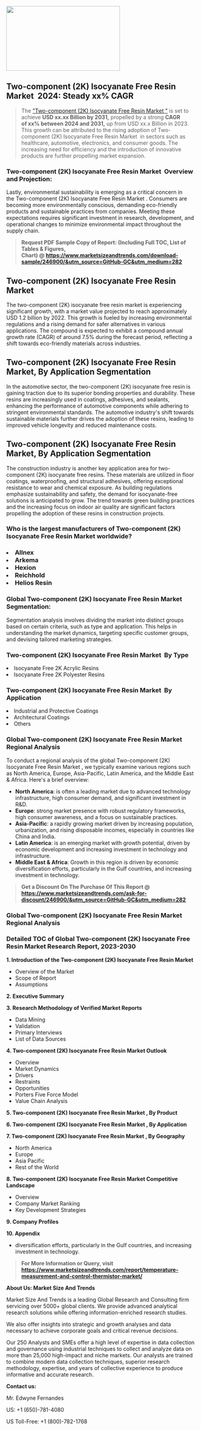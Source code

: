 <p><img class="alignnone size-medium wp-image-20088" src="https://ffe5etoiles.com/wp-content/uploads/2024/12/MST1-300x171.png" alt="" width="300" height="171" /></p><h2 id="ember46" class="ember-view reader-text-block__heading-2">Two-component (2K) Isocyanate Free Resin Market &nbsp;2024: Steady&nbsp;xx% CAGR</h2><blockquote id="ember47" class="ember-view reader-text-block__blockquote">The&nbsp;<a class="app-aware-link " href="https://www.marketsizeandtrends.com/download-sample/246900/&utm_source=GitHub-GC&utm_medium=282" target="_blank" data-test-app-aware-link="">"Two-component (2K) Isocyanate Free Resin Market "</a>&nbsp;is set to achieve&nbsp;<strong>USD&nbsp;xx.xx&nbsp;Billion by 2031,</strong>&nbsp;propelled by a strong&nbsp;<strong>CAGR of&nbsp;xx% between 2024 and 2031,</strong>&nbsp;up from USD xx.x Billion in 2023. This growth can be attributed to the rising adoption of&nbsp;Two-component (2K) Isocyanate Free Resin Market &nbsp;in sectors such as healthcare, automotive, electronics, and consumer goods. The increasing need for efficiency and the introduction of innovative products are further propelling market expansion.</blockquote><h3 id="ember48" class="ember-view reader-text-block__heading-3">Two-component (2K) Isocyanate Free Resin Market &nbsp;Overview and Projection:</h3><p id="ember49" class="ember-view reader-text-block__paragraph">Lastly, environmental sustainability is emerging as a critical concern in the&nbsp;Two-component (2K) Isocyanate Free Resin Market . Consumers are becoming more environmentally conscious, demanding eco-friendly products and sustainable practices from companies. Meeting these expectations requires significant investment in research, development, and operational changes to minimize environmental impact throughout the supply chain.</p><blockquote id="ember50" class="ember-view reader-text-block__blockquote"><strong>Request PDF Sample Copy of Report: (Including Full TOC, List of Tables &amp; Figures, Chart)&nbsp;@&nbsp;<strong><a href="https://www.marketsizeandtrends.com/download-sample/246900/&utm_source=GitHub-GC&utm_medium=282" target="_blank">https://www.marketsizeandtrends.com/download-sample/246900/&utm_source=GitHub-GC&utm_medium=282</a></strong></strong></blockquote><h3 class=""> <h2>Two-component (2K) Isocyanate Free Resin Market</h2><p>The two-component (2K) isocyanate free resin market is experiencing significant growth, with a market value projected to reach approximately USD 1.2 billion by 2022. This growth is fueled by increasing environmental regulations and a rising demand for safer alternatives in various applications. The compound is expected to exhibit a compound annual growth rate (CAGR) of around 7.5% during the forecast period, reflecting a shift towards eco-friendly materials across industries.</p><h2>Two-component (2K) Isocyanate Free Resin Market, By Application Segmentation</h2><p>In the automotive sector, the two-component (2K) isocyanate free resin is gaining traction due to its superior bonding properties and durability. These resins are increasingly used in coatings, adhesives, and sealants, enhancing the performance of automotive components while adhering to stringent environmental standards. The automotive industry's shift towards sustainable materials further drives the adoption of these resins, leading to improved vehicle longevity and reduced maintenance costs.</p><h2>Two-component (2K) Isocyanate Free Resin Market, By Application Segmentation</h2><p>The construction industry is another key application area for two-component (2K) isocyanate free resins. These materials are utilized in floor coatings, waterproofing, and structural adhesives, offering exceptional resistance to wear and chemical exposure. As building regulations emphasize sustainability and safety, the demand for isocyanate-free solutions is anticipated to grow. The trend towards green building practices and the increasing focus on indoor air quality are significant factors propelling the adoption of these resins in construction projects.</p></h3><h3 id="" class="">Who is the largest manufacturers of&nbsp;Two-component (2K) Isocyanate Free Resin Market worldwide?</h3><h3 class=""></Li><Li>Allnex</Li><Li> Arkema</Li><Li> Hexion</Li><Li> Reichhold</Li><Li> Helios Resin</h3><h3 id="ember53" class="ember-view reader-text-block__heading-3">Global&nbsp;Two-component (2K) Isocyanate Free Resin Market Segmentation:</h3><p id="ember54" class="ember-view reader-text-block__paragraph">Segmentation analysis involves dividing the market into distinct groups based on certain criteria, such as type and application. This helps in understanding the market dynamics, targeting specific customer groups, and devising tailored marketing strategies.</p><h3 id="" class="">Two-component (2K) Isocyanate Free Resin Market &nbsp;By Type</h3><p></Li><Li>Isocyanate Free 2K Acrylic Resins</Li><Li> Isocyanate Free 2K Polyester Resins</p><h3 id="" class="">Two-component (2K) Isocyanate Free Resin Market &nbsp;By Application</h3><p class=""></Li><Li>Industrial and Protective Coatings</Li><Li> Architectural Coatings</Li><Li> Others</p><h3 id="ember62" class="ember-view reader-text-block__heading-3">Global Two-component (2K) Isocyanate Free Resin Market Regional Analysis</h3><p id="ember63" class="ember-view reader-text-block__paragraph">To conduct a regional analysis of the global Two-component (2K) Isocyanate Free Resin Market , we typically examine various regions such as North America, Europe, Asia-Pacific, Latin America, and the Middle East &amp; Africa. Here's a brief overview:</p><ul><li><strong>North America</strong>: is often a leading market due to advanced technology infrastructure, high consumer demand, and significant investment in R&amp;D.</li><li><strong>Europe</strong>: strong market presence with robust regulatory frameworks, high consumer awareness, and a focus on sustainable practices.</li><li><strong>Asia-Pacific</strong>: a rapidly growing market driven by increasing population, urbanization, and rising disposable incomes, especially in countries like China and India.</li><li><strong>Latin America</strong>: is an emerging market with growth potential, driven by economic development and increasing investment in technology and infrastructure.</li><li><strong>Middle East &amp; Africa</strong>: Growth in this region is driven by economic diversification efforts, particularly in the Gulf countries, and increasing investment in technology.</li></ul><blockquote id="ember61" class="ember-view reader-text-block__blockquote"><strong>Get a Discount On The Purchase Of This Report @ <strong><a href="https://html-cleaner.com/" target="">https://www.marketsizeandtrends.com/ask-for-discount/246900/&utm_source=GitHub-GC&utm_medium=282</a></strong></strong></blockquote><h3 id="ember62" class="ember-view reader-text-block__heading-3">Global Two-component (2K) Isocyanate Free Resin Market Regional Analysis</h3><h3 id="" class="">Detailed TOC of Global Two-component (2K) Isocyanate Free Resin Market Research Report, 2023-2030</h3><p id="" class=""><strong>1. Introduction of the Two-component (2K) Isocyanate Free Resin Market </strong></p><ul><li>Overview of the Market</li><li>Scope of Report</li><li>Assumptions</li></ul><p id="" class=""><strong>2. Executive Summary</strong></p><p id="" class=""><strong>3. Research Methodology of Verified Market Reports</strong></p><ul><li>Data Mining</li><li>Validation</li><li>Primary Interviews</li><li>List of Data Sources</li></ul><p id="" class=""><strong>4. Two-component (2K) Isocyanate Free Resin Market Outlook</strong></p><ul><li>Overview</li><li>Market Dynamics</li><li>Drivers</li><li>Restraints</li><li>Opportunities</li><li>Porters Five Force Model</li><li>Value Chain Analysis</li></ul><p id="" class=""><strong>5. Two-component (2K) Isocyanate Free Resin Market , By Product</strong></p><p id="" class=""><strong>6. Two-component (2K) Isocyanate Free Resin Market , By Application</strong></p><p id="" class=""><strong>7. Two-component (2K) Isocyanate Free Resin Market , By Geography</strong></p><ul><li>North America</li><li>Europe</li><li>Asia Pacific</li><li>Rest of the World</li></ul><p id="" class=""><strong>8. Two-component (2K) Isocyanate Free Resin Market Competitive Landscape</strong></p><ul><li>Overview</li><li>Company Market Ranking</li><li>Key Development Strategies</li></ul><p id="" class=""><strong>9. Company Profiles</strong></p><p id="" class=""><strong>10. Appendix</strong></p><ul><li>diversification efforts, particularly in the Gulf countries, and increasing investment in technology.</li></ul><blockquote id="ember65" class="ember-view reader-text-block__blockquote"><strong>For More Information or Query, visit <strong><strong><a href="https://html-cleaner.com/" target="">https://www.marketsizeandtrends.com/report/temperature-measurement-and-control-thermistor-market/</a></strong></strong></strong></blockquote><p id="" class=""><strong>About Us: Market Size And Trends</strong></p><p id="" class="">Market Size And Trends is a leading Global Research and Consulting firm servicing over 5000+ global clients. We provide advanced analytical research solutions while offering information-enriched research studies.</p><p id="" class="">We also offer insights into strategic and growth analyses and data necessary to achieve corporate goals and critical revenue decisions.</p><p id="" class="">Our 250 Analysts and SMEs offer a high level of expertise in data collection and governance using industrial techniques to collect and analyze data on more than 25,000 high-impact and niche markets. Our analysts are trained to combine modern data collection techniques, superior research methodology, expertise, and years of collective experience to produce informative and accurate research.</p><p id="" class=""><strong>Contact us:</strong></p><p id="" class="">Mr. Edwyne Fernandes</p><p id="" class="">US: +1 (650)-781-4080</p><p id="" class="">US Toll-Free: +1 (800)-782-1768</p>
